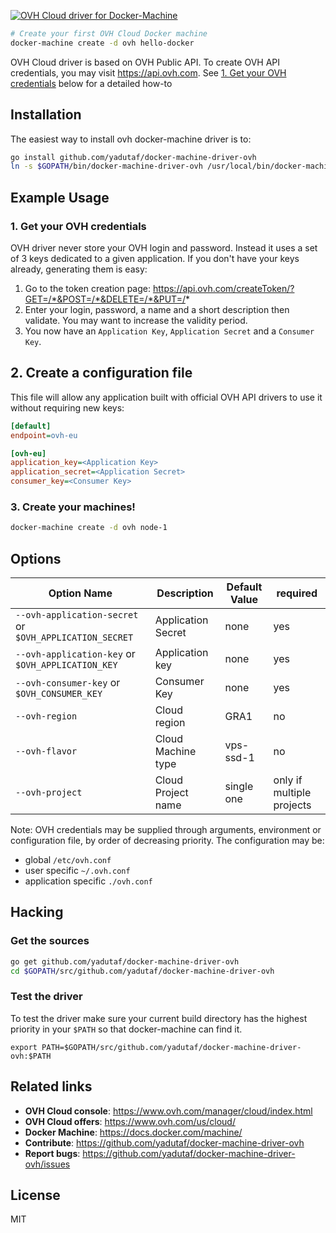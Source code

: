 [![OVH Cloud driver for Docker-Machine](https://raw.githubusercontent.com/yadutaf/docker-machine-driver-ovh/master/img/logo.png)](https://github.com/yadutaf/docker-machine-driver-ovh)

```bash
# Create your first OVH Cloud Docker machine
docker-machine create -d ovh hello-docker
```

OVH Cloud driver is based on OVH Public API. To create OVH
API credentials, you may visit https://api.ovh.com. See
[1. Get your OVH credentials](#1-get-your-ovh-credentials) below for a detailed how-to

## Installation

The easiest way to install ovh docker-machine driver is to:

```bash
go install github.com/yadutaf/docker-machine-driver-ovh
ln -s $GOPATH/bin/docker-machine-driver-ovh /usr/local/bin/docker-machine-driver-ovh
```

## Example Usage

### 1. Get your OVH credentials

OVH driver never store your OVH login and password. Instead it uses a set of
3 keys dedicated to a given application. If you don't have your keys already,
generating them is easy:

1. Go to the token creation page: https://api.ovh.com/createToken/?GET=/*&POST=/*&DELETE=/*&PUT=/*
2. Enter your login, password, a name and a short description then validate. You may want to increase the validity period.
3. You now have an ``Application Key``, ``Application Secret`` and a ``Consumer Key``.

## 2. Create a configuration file

This file will allow any application built with official OVH API drivers to
use it without requiring new keys:

```ini
[default]
endpoint=ovh-eu

[ovh-eu]
application_key=<Application Key>
application_secret=<Application Secret>
consumer_key=<Consumer Key>
```

### 3. Create your machines!

```bash
docker-machine create -d ovh node-1
```

## Options

|Option Name|Description|Default Value|required|
|---|---|---|---|
|``--ovh-application-secret`` or ``$OVH_APPLICATION_SECRET``|Application Secret|none      |yes|
|``--ovh-application-key`` or ``$OVH_APPLICATION_KEY``      |Application key   |none      |yes|
|``--ovh-consumer-key`` or ``$OVH_CONSUMER_KEY``            |Consumer Key      |none      |yes|
|``--ovh-region``                                           |Cloud region      |GRA1      |no|
|``--ovh-flavor``                                           |Cloud Machine type|vps-ssd-1 |no|
|``--ovh-project``                                          |Cloud Project name|single one|only if multiple projects|

Note: OVH credentials may be supplied through arguments, environment or configuration file, by order
of decreasing priority. The configuration may be:

- global ``/etc/ovh.conf``
- user specific ``~/.ovh.conf``
- application specific ``./ovh.conf``

## Hacking

### Get the sources

```bash
go get github.com/yadutaf/docker-machine-driver-ovh
cd $GOPATH/src/github.com/yadutaf/docker-machine-driver-ovh
```

### Test the driver

To test the driver make sure your current build directory has the highest
priority in your ``$PATH`` so that docker-machine can find it.

```
export PATH=$GOPATH/src/github.com/yadutaf/docker-machine-driver-ovh:$PATH
```

## Related links

- **OVH Cloud console**: https://www.ovh.com/manager/cloud/index.html
- **OVH Cloud offers**: https://www.ovh.com/us/cloud/
- **Docker Machine**: https://docs.docker.com/machine/
- **Contribute**: https://github.com/yadutaf/docker-machine-driver-ovh
- **Report bugs**: https://github.com/yadutaf/docker-machine-driver-ovh/issues

## License

MIT
